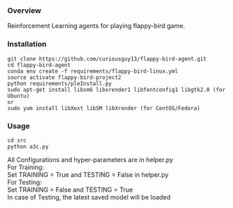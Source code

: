 ### Overview
Reinforcement Learning agents for playing flappy-bird game.

### Installation
```
git clone https://github.com/curiousguy13/flappy-bird-agent.git
cd flappy-bird-agent
conda env create -f requirements/flappy-bird-linux.yml
source activate flappy-bird-project2
python requirements/pleInstall.py
sudo apt-get install libsm6 libxrender1 libfontconfig1 libgtk2.0 (for Ubuntu)
or
sudo yum install libXext libSM libXrender (for CentOS/Fedora)
```

### Usage
```
cd src
python a3c.py
```

All Configurations and hyper-parameters are in helper.py <br />
For Training: <br />
  Set TRAINING = True and TESTING = False in helper.py <br />
For Testing: <br />
  Set TRAINING = False and TESTING = True  <br />
  In case of Testing, the latest saved model will be loaded <br />
